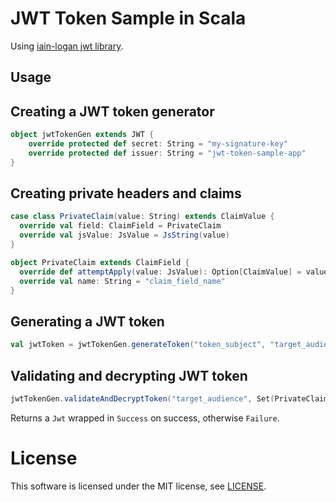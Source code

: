 # JWT Token Sample in Scala

Using [iain-logan jwt library](https://github.com/iain-logan/jwt).

## Usage

Creating a JWT token generator
------------------------------
```scala
object jwtTokenGen extends JWT {
    override protected def secret: String = "my-signature-key"
    override protected def issuer: String = "jwt-token-sample-app"
}
```
Creating private headers and claims
-----------------------------------
```scala
case class PrivateClaim(value: String) extends ClaimValue {
  override val field: ClaimField = PrivateClaim
  override val jsValue: JsValue = JsString(value)
}

object PrivateClaim extends ClaimField {
  override def attemptApply(value: JsValue): Option[ClaimValue] = value.asOpt[String].map(apply)
  override val name: String = "claim_field_name"
}
```
Generating a JWT token
----------------------
```scala
val jwtToken = jwtTokenGen.generateToken("token_subject", "target_audience", Seq(PrivateClaim("private claim")), (System.currentTimeMillis + 30000) / 1000)
```
Validating and decrypting JWT token
-----------------------------------
```scala
jwtTokenGen.validateAndDecryptToken("target_audience", Set(PrivateClaim), jwtToken)
```
Returns a `Jwt` wrapped in `Success` on success, otherwise `Failure`.

# License

This software is licensed under the MIT license, see [LICENSE](https://github.com/iain-logan/jwt/blob/master/LICENSE).
